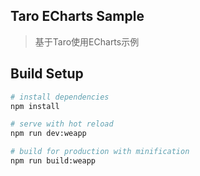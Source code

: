 ## Taro ECharts Sample

> 基于Taro使用ECharts示例

## Build Setup

``` bash
# install dependencies
npm install

# serve with hot reload
npm run dev:weapp

# build for production with minification
npm run build:weapp

```